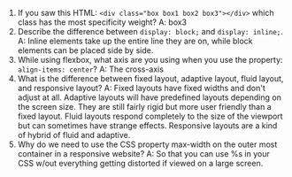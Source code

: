 <!-- Answers to the Self Study Questions go here -->

1. If you saw this HTML: `<div class="box box1 box2 box3"></div>` which class has the most specificity weight?
A: box3
2. Describe the difference between `display: block;` and `display: inline;`.
A: Inline elements take up the entire line they are on, while block elements can be placed side by side.
3. While using flexbox, what axis are you using when you use the property: `align-items: center`?
A: The cross-axis
4. What is the difference between fixed layout, adaptive layout, fluid layout, and responsive layout?
A: Fixed layouts have fixed widths and don't adjust at all.  Adaptive layouts will have predefined layouts depending on the screen size.  They are still fairly rigid but more user friendly than a fixed layout.  Fluid layouts respond completely to the size of the viewport but can sometimes have strange effects.  Responsive layouts are a kind of hybrid of fluid and adaptive.  
5. Why do we need to use the CSS property max-width on the outer most container in a responsive website?
A: So that you can use %s in your CSS w/out everything getting distorted if viewed on a large screen.
